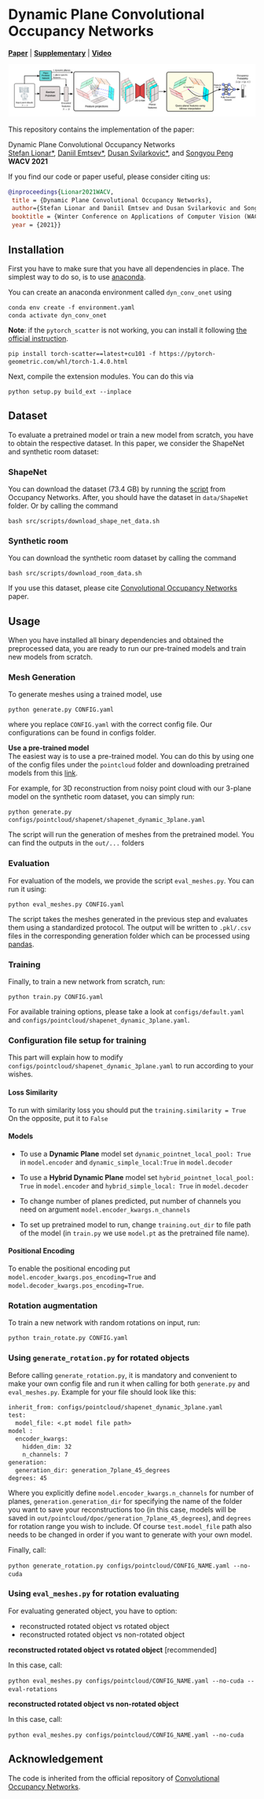 # Dynamic Plane Convolutional Occupancy Networks
[**Paper**](https://arxiv.org/abs/2011.05813) | [**Supplementary**](https://polybox.ethz.ch/index.php/s/ehK175BH7oVYnxy#pdfviewer) | [**Video**](https://screencast-o-matic.com/watch/cYXOcaLKJz)

![teaser](media/pipeline.png "teaser")

This repository contains the implementation of the paper:

Dynamic Plane Convolutional Occupancy Networks  
[Stefan Lionar*](https://github.com/splionar), [Daniil Emtsev*](https://github.com/daniil-777), [Dusan Svilarkovic*](https://github.com/dsvilarkovic), and [Songyou Peng](https://pengsongyou.github.io/)  
**WACV 2021**  

If you find our code or paper useful, please consider citing us:

```bibtex
@inproceedings{Lionar2021WACV,
 title = {Dynamic Plane Convolutional Occupancy Networks},
 author={Stefan Lionar and Daniil Emtsev and Dusan Svilarkovic and Songyou Peng},
 booktitle = {Winter Conference on Applications of Computer Vision (WACV)},
 year = {2021}}
```

## Installation
First you have to make sure that you have all dependencies in place.
The simplest way to do so, is to use [anaconda](https://www.anaconda.com/). 

You can create an anaconda environment called `dyn_conv_onet` using
```
conda env create -f environment.yaml
conda activate dyn_conv_onet
```
**Note**: if the `pytorch_scatter` is not working, you can install it following [the official instruction](https://github.com/rusty1s/pytorch_scatter#pytorch-140).
```
pip install torch-scatter==latest+cu101 -f https://pytorch-geometric.com/whl/torch-1.4.0.html
```

Next, compile the extension modules.
You can do this via
```
python setup.py build_ext --inplace
```
 
## Dataset

To evaluate a pretrained model or train a new model from scratch, you have to obtain the respective dataset.
In this paper, we consider the ShapeNet and synthetic room dataset:

### ShapeNet
You can download the dataset (73.4 GB) by running the [script](https://github.com/autonomousvision/occupancy_networks#preprocessed-data) from Occupancy Networks. After, you should have the dataset in `data/ShapeNet` folder.
Or by calling the command 
```
bash src/scripts/download_shape_net_data.sh
```
### Synthetic room 
You can download the synthetic room dataset by calling the command
```
bash src/scripts/download_room_data.sh
```
If you use this dataset, please cite [Convolutional Occupancy Networks](https://pengsongyou.github.io/conv_onet) paper.

## Usage
When you have installed all binary dependencies and obtained the preprocessed data, you are ready to run our pre-trained models and train new models from scratch.

### Mesh Generation
To generate meshes using a trained model, use
```
python generate.py CONFIG.yaml
```
where you replace `CONFIG.yaml` with the correct config file. Our configurations can be found in configs folder.

**Use a pre-trained model**  
The easiest way is to use a pre-trained model. You can do this by using one of the config files under the `pointcloud` folder and downloading pretrained models from this [link](https://polybox.ethz.ch/index.php/s/ehK175BH7oVYnxy).

For example, for 3D reconstruction from noisy point cloud with our 3-plane model on the synthetic room dataset, you can simply run:
```
python generate.py configs/pointcloud/shapenet/shapenet_dynamic_3plane.yaml
```
The script will run the generation of meshes from the pretrained model. You can find the outputs in the `out/...` folders


 
### Evaluation
For evaluation of the models, we provide the script `eval_meshes.py`. You can run it using:
```
python eval_meshes.py CONFIG.yaml
```
The script takes the meshes generated in the previous step and evaluates them using a standardized protocol. The output will be written to `.pkl/.csv` files in the corresponding generation folder which can be processed using [pandas](https://pandas.pydata.org/).

### Training
Finally, to train a new network from scratch, run:
```
python train.py CONFIG.yaml
```
For available training options, please take a look at `configs/default.yaml` and `configs/pointcloud/shapenet_dynamic_3plane.yaml`.

### Configuration file setup for training
This part will explain how to modify `configs/pointcloud/shapenet_dynamic_3plane.yaml` to run according to your wishes.

#### **Loss Similarity**

To run with similarity loss you should put the `training.similarity = True` On the opposite, put it to `False`

#### **Models**

* To use a **Dynamic Plane** model set `dynamic_pointnet_local_pool: True` in `model.encoder` and `dynamic_simple_local:True` in `model.decoder`

* To use a **Hybrid Dynamic Plane** model set `hybrid_pointnet_local_pool: True` in `model.encoder` and `hybrid_simple_local: True` in `model.decoder`

* To change number of planes predicted, put number of channels you need on argument `model.encoder_kwargs.n_channels`
* To set up pretrained model to run,  change `training.out_dir` to file path of the model (in `train.py` we use `model.pt` as the pretrained file name).




#### **Positional Encoding**

To enable the positional encoding put `model.encoder_kwargs.pos_encoding=True` and `model.decoder_kwargs.pos_encoding=True`. 


### **Rotation augmentation**
To train a new network with random rotations on input, run:
```
python train_rotate.py CONFIG.yaml
```
### Using `generate_rotation.py` for rotated objects

Before calling `generate_rotation.py`, it is mandatory and convenient to make your own config file and run it when calling for both `generate.py` and `eval_meshes.py`.
Example for your file should look like this:

```
inherit_from: configs/pointcloud/shapenet_dynamic_3plane.yaml
test:
  model_file: <.pt model file path>
model : 
  encoder_kwargs:
    hidden_dim: 32
    n_channels: 7
generation:
  generation_dir: generation_7plane_45_degrees
degrees: 45
```

Where you explicitly define `model.encoder_kwargs.n_channels` for number of planes, `generation.generation_dir` for specifying the name of the folder you want to save your reconstructions too (in this case, models will be saved in `out/pointcloud/dpoc/generation_7plane_45_degrees`), and `degrees` for rotation range you wish to include. Of course `test.model_file` path also needs to be changed in order if you want to generate with your own model.

Finally, call:

`python generate_rotation.py configs/pointcloud/CONFIG_NAME.yaml --no-cuda`

### Using `eval_meshes.py` for rotation evaluating
For evaluating generated object, you have to option:
* reconstructed rotated object vs rotated object
* reconstructed rotated object vs non-rotated object

**reconstructed rotated object vs rotated object** [recommended]

In this case, call:

`python eval_meshes.py configs/pointcloud/CONFIG_NAME.yaml --no-cuda --eval-rotations`


**reconstructed rotated object vs non-rotated object** 

In this case, call: 

`python eval_meshes.py configs/pointcloud/CONFIG_NAME.yaml --no-cuda`



## Acknowledgement
The code is inherited from the official repository of [Convolutional Occupancy Networks](https://github.com/autonomousvision/convolutional_occupancy_networks).
